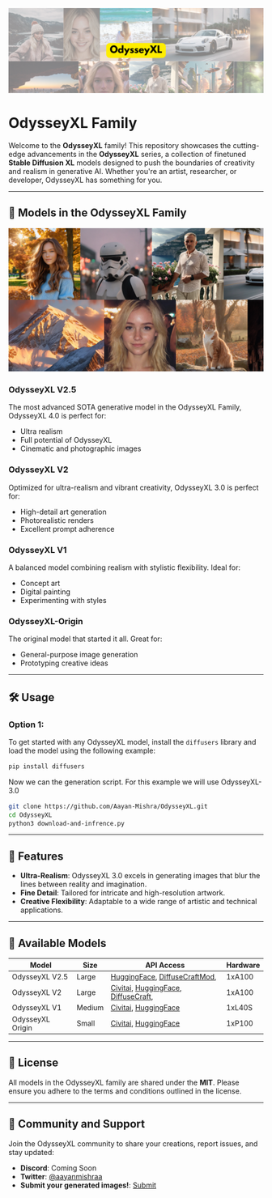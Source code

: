![Header](https://raw.githubusercontent.com/Aayan-Mishra/Images/refs/heads/main/API%20(1).png)

# OdysseyXL Family

Welcome to the **OdysseyXL** family! This repository showcases the cutting-edge advancements in the **OdysseyXL** series, a collection of finetuned **Stable Diffusion XL** models designed to push the boundaries of creativity and realism in generative AI. Whether you're an artist, researcher, or developer, OdysseyXL has something for you.

---

## 🚀 Models in the OdysseyXL Family

![4.0-Grid](https://raw.githubusercontent.com/Aayan-Mishra/Images/refs/heads/main/4.0-Grid.png)

### **OdysseyXL V2.5**
The most advanced SOTA generative model in the OdysseyXL Family, OdysseyXL 4.0 is perfect for:
- Ultra realism
- Full potential of OdysseyXL
- Cinematic and photographic images

### **OdysseyXL V2**
Optimized for ultra-realism and vibrant creativity, OdysseyXL 3.0 is perfect for:
- High-detail art generation
- Photorealistic renders
- Excellent prompt adherence

### **OdysseyXL V1**
A balanced model combining realism with stylistic flexibility. Ideal for:
- Concept art
- Digital painting
- Experimenting with styles

### **OdysseyXL-Origin**
The original model that started it all. Great for:
- General-purpose image generation
- Prototyping creative ideas

---

## 🛠️ Usage
### Option 1:
To get started with any OdysseyXL model, install the `diffusers` library and load the model using the following example:

```bash
pip install diffusers
```

Now we can the generation script. For this example we will use OdysseyXL-3.0

```bash
git clone https://github.com/Aayan-Mishra/OdysseyXL.git
cd OdysseyXL
python3 download-and-infrence.py
```

---

## 🌟 Features

- **Ultra-Realism**: OdysseyXL 3.0 excels in generating images that blur the lines between reality and imagination.
- **Fine Detail**: Tailored for intricate and high-resolution artwork.
- **Creative Flexibility**: Adaptable to a wide range of artistic and technical applications.

---

## 📂 Available Models

| Model          | Size       | API Access               | Hardware |
|----------------|------------|--------------------------|---------------|
|OdysseyXL V2.5   | Large      | [HuggingFace](https://huggingface.co/Spestly/OdysseyXL-4.0), [DiffuseCraftMod](https://huggingface.co/spaces/John6666/DiffuseCraftMod), | 1xA100
| OdysseyXL V2 | Large      | [Civitai](https://civitai.com/models/1055457/odysseyxl), [HuggingFace](https://huggingface.co/open-neo/OdysseyXL-V2), [DiffuseCraft](https://huggingface.co/spaces/r3gm/DiffuseCraft),      | 1xA100     |
| OdysseyXL V1 | Medium     | [Civitai](https://civitai.com/models/1055457?modelVersionId=1187743), [HuggingFace](https://huggingface.co/open-neo/OdysseyXL-V1)  | 1xL40S  |
| OdysseyXL Origin | Small      | [Civitai](https://civitai.com/models/1055457?modelVersionId=1187335), [HuggingFace](https://huggingface.co/open-neo/OdysseyXL-Zero)  | 1xP100  |

---

## 📖 License

All models in the OdysseyXL family are shared under the **MIT**. Please ensure you adhere to the terms and conditions outlined in the license.

---

## 📢 Community and Support

Join the OdysseyXL community to share your creations, report issues, and stay updated:

- **Discord**: Coming Soon
- **Twitter**: [@aayanmishraa](https://twitter.com/aayanmishraa)
- **Submit your generated images!**: [Submit](https://tally.so/r/mZPblv)


